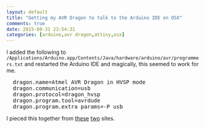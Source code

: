 ```yaml
---
layout: default
title: "Getting my AVR Dragon to talk to the Arduino IDE on OSX"
comments: true
date: 2015-08-31 23:54:31
categories: [arduino,avr dragon,attiny,osx]
---
```


I added the following to `/Applications/Arduino.app/Contents/Java/hardware/arduino/avr/programmers.txt` and restarted the Arduino IDE and magically, this seemed to work for me.

<pre>
  dragon.name=Atmel AVR Dragon in HVSP mode
  dragon.communication=usb
  dragon.protocol=dragon_hvsp
  dragon.program.tool=avrdude
  dragon.program.extra_params=-P usb
</pre>

I pieced this together from [these](http://fab.cba.mit.edu/classes/863.12/people/charles.fracchia/wk6.html#fabsampler) [two](http://www.instructables.com/id/Add-a-custom-programmer-on-Arduino-IDE/?ALLSTEPS) sites.